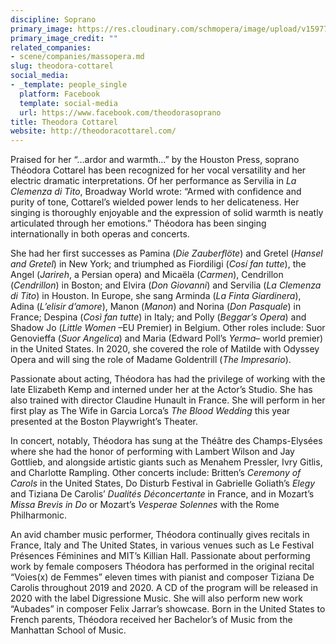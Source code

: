```yaml
---
discipline: Soprano
primary_image: https://res.cloudinary.com/schmopera/image/upload/v1597785381/media/2020/08/TheodoraCottarel_g3nn8p.jpg
primary_image_credit: ""
related_companies:
- scene/companies/massopera.md
slug: theodora-cottarel
social_media:
- _template: people_single
  platform: Facebook
  template: social-media
  url: https://www.facebook.com/theodorasoprano
title: Theodora Cottarel
website: http://theodoracottarel.com/
---
```

Praised for her “…ardor and warmth…” by the Houston Press, soprano Théodora Cottarel has been recognized for her vocal versatility and her electric dramatic interpretations. Of her performance as Servilia in _La Clemenza di Tito_, Broadway World wrote: “Armed with confidence and purity of tone, Cottarel’s wielded power lends to her delicateness. Her singing is thoroughly enjoyable and the expression of solid warmth is neatly articulated through her emotions.” Théodora has been singing internationally in both operas and concerts.

She had her first successes as Pamina (_Die Zauberflöte_) and Gretel (_Hansel and Gretel_) in New York; and triumphed as Fiordiligi (_Cosí fan tutte_), the Angel (_Jarireh_, a Persian opera) and Micaëla (_Carmen_), Cendrillon (_Cendrillon_) in Boston; and Elvira (_Don Giovanni_) and Servilia (_La Clemenza di Tito_) in Houston. In Europe, she sang Arminda (_La Finta Giardinera_), Adina (_L’elisir d’amore_), Manon (_Manon_) and Norina (_Don Pasquale_) in France; Despina (_Così fan tutte_) in Italy; and Polly (_Beggar’s Opera_) and Shadow Jo (_Little Women_ –EU Premier) in Belgium.  Other roles include: Suor Genovieffa (_Suor Angelica_) and Maria (Edward Poll’s _Yerma_– world premier) in the United States. In 2020, she covered the role of Matilde with Odyssey Opera and will sing the role of Madame Goldentrill (_The Impresario_).

Passionate about acting, Théodora has had the privilege of working with the late Elizabeth Kemp and interned under her at the Actor’s Studio. She has also trained with director Claudine Hunault in France. She will perform in her first play as The Wife in Garcia Lorca’s _The Blood Wedding_ this year presented at the Boston Playwright’s Theater.

In concert, notably, Théodora has sung at the Théâtre des Champs-Elysées where she had the honor of performing with Lambert Wilson and Jay Gottlieb, and alongside artistic giants such as Menahem Pressler, Ivry Gitlis, and Charlotte Rampling. Other concerts include: Britten’s _Ceremony of Carols_ in the United States, Do Disturb Festival in Gabrielle Goliath’s _Elegy_ and Tiziana De Carolis’ _Dualités Déconcertante_ in France, and in Mozart’s _Missa Brevis in Do_ or Mozart’s _Vesperae Solennes_ with the Rome Philharmonic.

An avid chamber music performer, Théodora continually gives recitals in France, Italy and The United States, in various venues such as Le Festival Présences Féminines and MIT’s Killian Hall. Passionate about performing work by female composers Théodora has performed in the original recital “Voies(x) de Femmes” eleven times with pianist and composer Tiziana De Carolis throughout 2019 and 2020. A CD of the program will be released in 2020 with the label Digressione Music. She will also perform new work “Aubades” in composer Felix Jarrar’s showcase. Born in the United States to French parents, Théodora received her Bachelor’s of Music from the Manhattan School of Music.